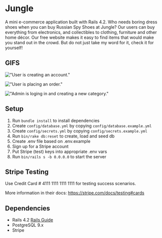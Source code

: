 # Jungle

A mini e-commerce application built with Rails 4.2.
Who needs boring dress shoes when you can buy Russian Spy Shoes at Jungle? Our users can buy everything from electronics, and collectibles to clothing, furniture and other home décor. Our free website makes it easy to find items that would make you stand out in the crowd.
But do not just take my word for it, check it for yourself!

## GIFS

!["User is creating an account."](https://recordit.co/ZVQXPtqkcZ.gif)

!["User is placing an order."](https://recordit.co/dKRS51Rh4o.gif)

!["Admin is loging in and creating a new category."](https://recordit.co/MkGa0TM5SH.gif)

## Setup

1. Run `bundle install` to install dependencies
2. Create `config/database.yml` by copying `config/database.example.yml`
3. Create `config/secrets.yml` by copying `config/secrets.example.yml`
4. Run `bin/rake db:reset` to create, load and seed db
5. Create .env file based on .env.example
6. Sign up for a Stripe account
7. Put Stripe (test) keys into appropriate .env vars
8. Run `bin/rails s -b 0.0.0.0` to start the server

## Stripe Testing

Use Credit Card # 4111 1111 1111 1111 for testing success scenarios.

More information in their docs: <https://stripe.com/docs/testing#cards>

## Dependencies

- Rails 4.2 [Rails Guide](http://guides.rubyonrails.org/v4.2/)
- PostgreSQL 9.x
- Stripe
